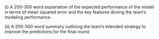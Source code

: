 (i) A 200-300 word explanation of the expected performance of the model in terms of mean
squared error and the key features driving the team’s modeling performance.


(ii) A 200-300 word summary outlining the team’s intended strategy to improve the predictions
for the final round.
